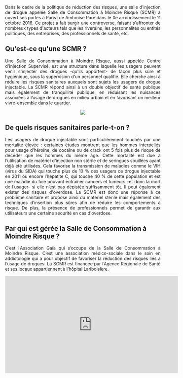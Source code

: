 <p align= "justify">Dans le cadre de la politique de réduction des risques, une salle d'injection de drogue appelée Salle de Consommation à Moindre Risque (SCMR) a ouvert ses portes à Paris rue Ambroise Paré dans le Xe arrondissement le 11 octobre 2016.
Ce projet a fait surgir une controverse, faisant s'affronter de nombreux types d'acteurs tels que les riverains, les personnalités ou entités politiques, des entreprises, des professionnels de santé, etc.</p>

## Qu'est-ce qu'une SCMR ? 

<p align= "justify">Une Salle de Consommation à Moindre Risque, aussi appelée Centre d'Injection Supervisé, est une structure dans laquelle les usagers peuvent venir s'injecter des drogues -qu'ils apportent- de façon plus sûre et hygiénique, sous la supervision d'un personnel qualifié. Elle cherche ainsi à réduire les risques sanitaires auxquels sont sujets les usagers de drogue injectable.
La SCMR répond ainsi à un double objectif de santé publique mais également de tranquillité publique, en réduisant les nuisances associées à l’usage de drogues en milieu urbain et en favorisant un meilleur vivre-ensemble dans le quartier.</p> 

<div style="text-align:center"><img src ="http://www.drogues.gouv.fr/sites/drogues.gouv.fr/files/thumbnails/image/scmr_table_mf_20161110_800px.jpg" /></div>

## De quels risques sanitaires parle-t-on ?

<p align= "justify">Les usagers de drogue injectable sont particulièrement touchés par une mortalité élevée : certaines études montrent que les hommes interpellés pour usage d’héroïne, de cocaïne ou de crack ont 5 fois plus de risque de décéder que les hommes du même âge.
Cette mortalité est due à l’utilisation de matériel d’injection non stérile et de seringues souillées ayant déjà été utilisées. Cela favorise la transmission de maladies comme le VIH (virus du SIDA) qui touche plus de 10 % des usagers de drogue injectable en 2011 ou encore l’hépatite C, qui touche 40 % de cette population et est une maladie du foie pouvant entraîner cancers et tumeurs -et donc la mort de l’usager- si elle n’est pas dépistée suffisamment tôt. Il peut également exister des risques d'overdose.
La SCMR est donc une réponse à ce problème sanitaire et propose ainsi du matériel stérile mais également des techniques d’insertion plus sûres afin de réduire les comportements à risque. De plus, la présence de professionnels permet de garantir aux utilisateurs une certaine sécurité en cas d'overdose.</p> 

## Par qui est gérée la Salle de Consommation à Moindre Risque ?

<p align= "justify">C’est l’Association Gaïa qui s’occupe de la Salle de Consommation à Moindre Risque. C’est une association médico-sociale dans le soin en addictologie qui a pour objectif de favoriser la réduction des risques liés à l’usage de drogues. 
La SCMR est financée par l’Agence Régionale de Santé et ses locaux appartiennent à l’hôpital Lariboisière.</p>  





<iframe width="560" height="315" src="https://www.youtube.com/embed/eSa6CckQ7BQ" frameborder="0" allowfullscreen></iframe>
